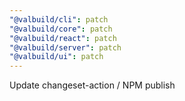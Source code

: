 ```yaml
---
"@valbuild/cli": patch
"@valbuild/core": patch
"@valbuild/react": patch
"@valbuild/server": patch
"@valbuild/ui": patch
---
```


Update changeset-action / NPM publish
